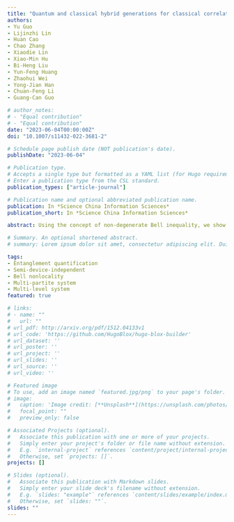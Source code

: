 ```yaml
---
title: "Quantum and classical hybrid generations for classical correlations"
authors:
- Yu Guo
- Lijinzhi Lin
- Huan Cao
- Chao Zhang
- Xiaodie Lin
- Xiao-Min Hu
- Bi-Heng Liu
- Yun-Feng Huang
- Zhaohui Wei
- Yong-Jian Han
- Chuan-Feng Li
- Guang-Can Guo

# author_notes:
# - "Equal contribution"
# - "Equal contribution"
date: "2023-06-04T00:00:00Z"
doi: "10.1007/s11432-022-3681-2"

# Schedule page publish date (NOT publication's date).
publishDate: "2023-06-04"

# Publication type.
# Accepts a single type but formatted as a YAML list (for Hugo requirements).
# Enter a publication type from the CSL standard.
publication_types: ["article-journal"]

# Publication name and optional abbreviated publication name.
publication: In *Science China Information Sciences*
publication_short: In *Science China Information Sciences*

abstract: Using the concept of non-degenerate Bell inequality, we show that quantum entanglement, the critical resource for various quantum information processing tasks, can be quantified for any unknown quantum state in a semi-device-independent manner, where the quantification is based on the experimentally obtained probability distributions and prior knowledge of the quantum dimension only. Specifically, as an application of our approach to multi-level systems, we experimentally quantify the entanglement of formation and the entanglement of distillation for qutrit-qutrit quantum systems. In addition, to demonstrate our approach for multi-partite systems, we further quantify the geometric measure of entanglement of three-qubit quantum systems. Our results supply a general way to reliably quantify entanglement in multi-level and multi-partite systems, thus paving the way to characterize many-body quantum systems by quantifying the involved entanglement.

# Summary. An optional shortened abstract.
# summary: Lorem ipsum dolor sit amet, consectetur adipiscing elit. Duis posuere tellus ac convallis placerat. Proin tincidunt magna sed ex sollicitudin condimentum.

tags:
- Entanglement quantification
- Semi-device-independent
- Bell nonlocality
- Multi-partite system
- Multi-level system
featured: true

# links:
# - name: ""
#   url: ""
# url_pdf: http://arxiv.org/pdf/1512.04133v1
# url_code: 'https://github.com/HugoBlox/hugo-blox-builder'
# url_dataset: ''
# url_poster: ''
# url_project: ''
# url_slides: ''
# url_source: ''
# url_video: ''

# Featured image
# To use, add an image named `featured.jpg/png` to your page's folder. 
# image:
#   caption: 'Image credit: [**Unsplash**](https://unsplash.com/photos/jdD8gXaTZsc)'
#   focal_point: ""
#   preview_only: false

# Associated Projects (optional).
#   Associate this publication with one or more of your projects.
#   Simply enter your project's folder or file name without extension.
#   E.g. `internal-project` references `content/project/internal-project/index.md`.
#   Otherwise, set `projects: []`.
projects: []

# Slides (optional).
#   Associate this publication with Markdown slides.
#   Simply enter your slide deck's filename without extension.
#   E.g. `slides: "example"` references `content/slides/example/index.md`.
#   Otherwise, set `slides: ""`.
slides: ""
---
```


<!-- {{% callout note %}}
Click the *Cite* button above to demo the feature to enable visitors to import publication metadata into their reference management software.
{{% /callout %}}

{{% callout note %}}
Create your slides in Markdown - click the *Slides* button to check out the example.
{{% /callout %}}

Add the publication's **full text** or **supplementary notes** here. You can use rich formatting such as including [code, math, and images](https://docs.hugoblox.com/content/writing-markdown-latex/). -->
